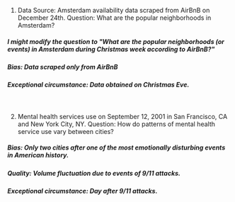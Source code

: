   1. Data Source: Amsterdam availability data scraped from AirBnB on December 24th. Question: What are the popular neighborhoods in Amsterdam?

  ##### I might modify the question to "What are the popular neighborhoods (or events) in Amsterdam during Christmas week according to AirBnB?"

  ##### Bias: Data scraped *only* from AirBnB
  ##### Exceptional circumstance: Data obtained on Christmas Eve.

 <br />

  2.  Mental health services use on September 12, 2001 in San Francisco, CA and New York City, NY. Question: How do patterns of mental health service use vary between cities?



  ##### Bias: *Only* two cities after one of the most emotionally disturbing events in American history. 
  ##### Quality: Volume fluctuation due to events of 9/11 attacks.
  ##### Exceptional circumstance: Day after 9/11 attacks.

